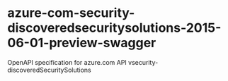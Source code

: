 # azure-com-security-discoveredsecuritysolutions-2015-06-01-preview-swagger
OpenAPI specification for azure.com API vsecurity-discoveredSecuritySolutions
